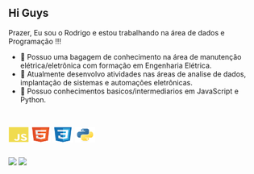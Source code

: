 ##  Hi Guys 

Prazer, Eu sou o Rodrigo e estou trabalhando na área de dados e Programação !!!

- 🔭 Possuo uma bagagem de conhecimento na área de  manutenção elétrica/eletrônica com formação em Engenharia Elétrica.
- 🔭 Atualmente desenvolvo atividades nas áreas de analise de dados, implantação de sistemas e automações eletrônicas.
- 🌱 Possuo conhecimentos basicos/intermediarios em JavaScript e Python. 



##


  
  <div style="display: inline_block"><br>
  <img align="center" alt="Js" height="30" width="40" src="https://raw.githubusercontent.com/devicons/devicon/master/icons/javascript/javascript-plain.svg">
  <img align="center" alt="HTML" height="30" width="40" src="https://raw.githubusercontent.com/devicons/devicon/master/icons/html5/html5-original.svg">
  <img align="center" alt="CSS" height="30" width="40" src="https://raw.githubusercontent.com/devicons/devicon/master/icons/css3/css3-original.svg">
  <img align="center" alt="Python" height="30" width="40" src="https://raw.githubusercontent.com/devicons/devicon/master/icons/python/python-original.svg">
</div>
  
  
  
  ##
  
  <div> 
  <a href = "mailto:rodrigosn100@gmail.com"><img src="https://img.shields.io/badge/-Gmail-%23333?style=for-the-badge&logo=gmail&logoColor=red" target="_blank"></a>
  <a href="https://www.linkedin.com/in/rodrigo-nobrega-199116141/" target="_blank"><img src="https://img.shields.io/badge/-LinkedIn-%230077B5?style=for-the-badge&logo=linkedin&logoColor=white" target="_blank"></a> 
 
